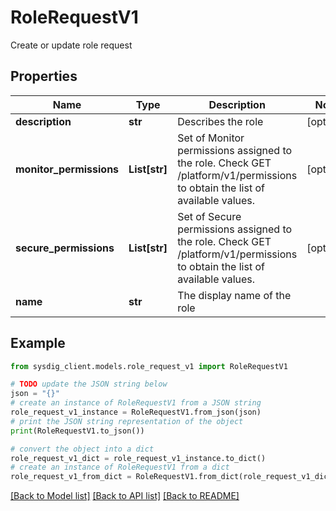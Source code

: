 # RoleRequestV1

Create or update role request

## Properties

Name | Type | Description | Notes
------------ | ------------- | ------------- | -------------
**description** | **str** | Describes the role | [optional] 
**monitor_permissions** | **List[str]** | Set of Monitor permissions assigned to the role.  Check GET /platform/v1/permissions to obtain the list of available values.  | [optional] 
**secure_permissions** | **List[str]** | Set of Secure permissions assigned to the role.  Check GET /platform/v1/permissions to obtain the list of available values.  | [optional] 
**name** | **str** | The display name of the role | 

## Example

```python
from sysdig_client.models.role_request_v1 import RoleRequestV1

# TODO update the JSON string below
json = "{}"
# create an instance of RoleRequestV1 from a JSON string
role_request_v1_instance = RoleRequestV1.from_json(json)
# print the JSON string representation of the object
print(RoleRequestV1.to_json())

# convert the object into a dict
role_request_v1_dict = role_request_v1_instance.to_dict()
# create an instance of RoleRequestV1 from a dict
role_request_v1_from_dict = RoleRequestV1.from_dict(role_request_v1_dict)
```
[[Back to Model list]](../README.md#documentation-for-models) [[Back to API list]](../README.md#documentation-for-api-endpoints) [[Back to README]](../README.md)


